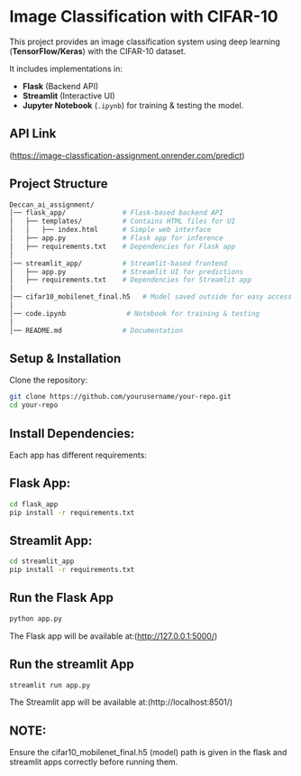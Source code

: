 # Image Classification with CIFAR-10

This project provides an image classification system using deep learning (**TensorFlow/Keras**) with the CIFAR-10 dataset.

It includes implementations in:
- **Flask** (Backend API)
- **Streamlit** (Interactive UI)
- **Jupyter Notebook** (`.ipynb`) for training & testing the model.

## API Link

(https://image-classfication-assignment.onrender.com/predict)

## Project Structure
```bash
Deccan_ai_assignment/
│── flask_app/              # Flask-based backend API
│   ├── templates/          # Contains HTML files for UI
│   │   ├── index.html      # Simple web interface
│   ├── app.py              # Flask app for inference
│   ├── requirements.txt    # Dependencies for Flask app
│
│── streamlit_app/          # Streamlit-based frontend
│   ├── app.py              # Streamlit UI for predictions
│   ├── requirements.txt    # Dependencies for Streamlit app
│
│── cifar10_mobilenet_final.h5   # Model saved outside for easy access
│
│── code.ipynb               # Notebook for training & testing
│
│── README.md               # Documentation

```

## Setup & Installation

Clone the repository:

```bash
git clone https://github.com/yourusername/your-repo.git
cd your-repo

```

## Install Dependencies:
Each app has different requirements:

## Flask App:
```bash
cd flask_app
pip install -r requirements.txt
```

## Streamlit App:
```bash
cd streamlit_app
pip install -r requirements.txt
```

## Run the Flask App
```bash
python app.py
```
The Flask app will be available at:(http://127.0.0.1:5000/)

## Run the streamlit App
```bash
streamlit run app.py
```
The Streamlit app will be available at:(http://localhost:8501/)

## NOTE: 
Ensure the cifar10_mobilenet_final.h5 (model) path is given in the flask and streamlit apps correctly before running them.

